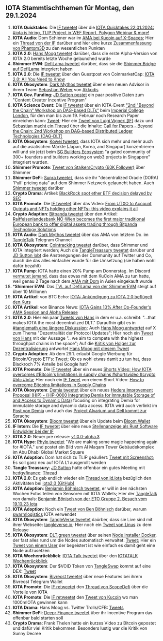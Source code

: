 ## IOTA Stammtischthemen für Montag, den 29.1.2024

1. **IOTA Quicktakes**: Die [IF tweetet]() über die [IOTA Quicktakes 22.01.2024: #iota is hiring, TLIP Project in WEF Report, Polygon Webinar & more!](https://www.youtube.com/watch?v=Av5BrpriiwI)
2. **IOTA Audio**: Dom Schiener war im [AMA bei Kucoin auf X-Spaces](https://x.com/iota/status/1749423543199113365?s=20); Hier ein [Thread von der IF](https://x.com/iota/status/1750232019458470016?s=20) darüber und hier eine kurze [Zusammenfassung von Phantom3D](https://x.com/unseriouscandle/status/1750126649213956505?s=20) zu den wesentlichen Punkten
3. **IOTA 2.0**: [Hans Moog tweetet](https://x.com/hus_qy/status/1749590515580813631?s=20) darüber, dass die erste Alpha-Version von IOTA 2.0 bereits letzte Woche gelaunched wurde
4. **Shimmer EVM**: [DefiLama tweetet](https://x.com/DefiLlama/status/1749496013683843450?s=20) darüber, dass sie die [Shimmer Bridge auf DefiLama](https://defillama.com/bridge/shimmer-bridge) integriert haben
5. **IOTA 2.0**: Die [IF tweetet](https://x.com/iota/status/1749703519270039811?s=20) über den Guestpost von CoinmarketCap: [IOTA 2.0: All You Need to Know](https://coinmarketcap.com/community/articles/657c1c5f0239a0746aa129c1/)
6. **IOTA Ökosystem**: [Dark Mythos tweetet](https://x.com/DarkMythosIOTA/status/1749716132364157410?s=20) über einen neuen Advisor in ihrem Team: [Sebastian Weber](https://twitter.com/Sebasti65365174) von [Akkodis](https://twitter.com/akkodis_global)
7. **IOTA Gov. Funding**: [JD Sutton postet](https://x.com/Deep_Sea_Iotan/status/1749553509635150104?s=20) ein paar positive Daten zum "Content Creator Incentive Program"
8. **IOTA Science Event**: Die [IF tweetet](https://x.com/iota/status/1750116501934227745?s=20) über ein IOTA-Event ["2nd "Beyond the Chain" Workshop on DAG-based DLTs"](https://icbc2024.ieee-icbc.org/workshop/dag-dlt) beim [Imperial College London](https://twitter.com/imperialcollege), für den man bis zum 19. Februar noch Research Paper einreichen kann: [Tweet](https://x.com/iota/status/1750116505885245652?s=20); Hier ein [Tweet von Luigi Vigneri [IF]](https://x.com/luigi_vigneri/status/1750103062251745468?s=20) dazu und [Sebastian macht ein Thread](https://x.com/NaitsabesMue/status/1750146760125620307?s=20) über die Inhalte: [Call for Papers - Beyond the Chain: 2nd Workshop on DAG-based Distributed Ledger Technologies (DAG-DLT)](https://icbc2024.ieee-icbc.org/workshop/dag-dlt)
9. **IOTA Ökosystem**: [Kowei tweetet](https://x.com/kowei1995/status/1750079925317767190?s=20), dass IOTA sich mehr und mehr auch auf die asiatischen Märkte (Japan, Korea, and Singapur) konzentrieren will und sie jetzt beim [SG Builders Ecosystem](https://www.sgbuidl.com/ecosystem) "a gated community of 300+ founders and builders working on web3 projects in Singapore" integriert wurden.
10. **Shimmer Promote**: [Tweet von StalkersCrypto (60K Follower)](https://x.com/StalkersCrypto/status/1749872657737371952?s=20) über Shimmer
11. **Shimmer DeFi**: [Supra tweetet](https://x.com/SupraOracles/status/1750191532408496308?s=20), dass sie ihr "decentralized Oracle (DORA) 'Pull' pricing data" auf dem Shimmer Netzwerk gelauncht haben. Auch [Shimmer tweetet](https://x.com/shimmernet/status/1750238267142746293?s=20) darüber
12. **Crypto Drama**: Artikel: [BlackRock spot ether ETF decision delayed by SEC](https://blockworks.co/news/blackrock-delay-ether-etf)
13. **IOTA Promote**: Die [IF tweetet](https://x.com/iota/status/1750428343269233026?s=20) über das Video: [From UTXO to Account Outputs and NFTs holding other NFTs- this video explains it all](https://twitter.com/i/status/1750428343269233026)
14. **Crypto Adaption**: [Bitpanda tweetet](https://x.com/Bitpanda_global/status/1750439452932206608?s=20) über den Artikel: [Raiffeisenlandesbank NÖ-Wien becomes the first major traditional European bank to offer digital assets trading through Bitpanda Technology Solutions](https://www.linkedin.com/pulse/raiffeisenlandesbank-nieder%25C3%25B6sterreich-wien-becomes-3mubf/)
15. **IOTA Audio**: [Dark Mythos tweetet](https://x.com/DarkMythosIOTA/status/1750402262944391346?s=20) über das AMA von letztem Do. im [TangleTalk](https://twitter.com/tangle_talk) Telegram Channel
16. **IOTA Ökosystem**: [Cointracking tweetet](https://twitter.com/Coin_Tracking/status/1750489818822320172) darüber, dass Shimmer und IOTA integriert werden; Auch die [TangleTreassury tweetet](https://x.com/TangleTreasury/status/1751290270920896768?s=20) darüber und [JD Sutton lobt](https://x.com/Deep_Sea_Iotan/status/1751291101682499943?s=20) die Anstrengungen der Community auf Twitter und Co, durch die das alles einfacher wurde für die Umsetzung (sie haben wohl dafür bezahlt)
17. **IOTA Pump**: IOTA hatte einen 20% Pump am Donnerstag. Im Discord [vermutet jemand](https://discord.com/channels/397872799483428865/397872799483428867/1200204095710048297), dass das etwas mit dem KuCoin AMA zu tun hatte, weil genau 2 Tage nach dem [AMA mit Dom](https://x.com/iota/status/1749423543199113365?s=20) in Asien eingekauft wurde
18. ***Shimmer EVM**: Das [TVL auf DefiLama von der ShimmerEVM](https://defillama.com/chain/ShimmerEVM?) steigt auf über 10 Millionen
19. **IOTA Artikel**: von BTC Echo: [IOTA: Ankündigung zu IOTA 2.0 beflügelt den Kurs](https://www.btc-echo.de/schlagzeilen/iota-ankuendigung-zu-iota-2-0-befluegelt-den-kurs-177870/)
20. **IOTA Artikel**: von Binance News: [IOTA Gains 10% After Co-Founder's AMA Session and Alpha Release](https://www.binance.com/en/feed/post/2024-01-26-iota-gains-10-after-co-founder-s-ama-session-and-alpha-release-3244427667465)
21. **IOTA 2.0**: Hier ein paar [Tweets von Hans](https://x.com/hus_qy/status/1750517132800962653?s=20) in dem er u.a. schreibt: "...that makes IOTA the most decentralized DLT." Daraufhin gibt es in [#tanglemath eine längere Diskussion](https://discord.com/channels/397872799483428865/399035929106579466/1200325144464343071); Auch [Hans Moog antwortet](https://x.com/hus_qy/status/1750887336903110931?s=20) auf X zum Thema "Dezentralität der Protocol Updates"; Hier noch ein [Tweet von Hans](https://x.com/hus_qy/status/1750897736965136640?s=20) mit der Aussage ".. we aim to compete with the highest throughput chains in the space"; Auf die [Kritik von Holger zur Dezentralisierung](https://x.com/rohmeo_de/status/1750902395662446738?s=20) antwortet [Hans Moog mit diesem Tweet](https://x.com/hus_qy/status/1751040020457066640?s=20)
22. **Crypto Adoption**: Ab dem 29.1. erlaubt Google Werbung für Bitcoin/Crypto ETFs: [Tweet](https://x.com/bitcoinlfgo/status/1750512182188810457?s=20); Ob es wohl etwas damit zu tun hat, dass Blackroch 7% Anteile bei Google hat?
23. **IOTA Promote**: Die [IF tweetet](https://x.com/iota/status/1750564390682693658?s=20) über ein neues [Shorts Video: How IOTA overcomes #Bitcoin's limitations in supply chains #shortsvideo #crypto #btc #iota](https://www.youtube.com/shorts/h9Zepg-vDbA); Hier noch ein [IF Tweet](https://x.com/iota/status/1750926686210683241?s=20) von einem Short Video: [How to overcome Bitcoins limitations in Supply Chains](https://www.youtube.com/shorts/h9Zepg-vDbA)
24. **IOTA Ökosystem**: [Demia tweetet](https://x.com/_Demia/status/1750581117827063940?s=20) über ein neues [Hedera Improvement Proposal (HIP) - (HIP-0000 Integrating Demia for Immutable Storage of and Access to Dynamic Data)](https://github.com/hashgraph/hedera-improvement-proposal/discussions/870) focusing on integrating Demia for immutable storage and dynamic data access. IOTA wird auch verlinkt im [Post von Demia](https://x.com/_Demia/status/1750581120708517893?s=20) und auch das [Project Alvarium und Dell kommt zur Sprache](https://x.com/_Demia/status/1750581124152127748?s=20)
25. **IOTA Ökosystem**: [Bloom tweetet](https://x.com/bloomwalletio/status/1750591343099867524?s=20) über ein Update beim [Bloom Wallet](https://bloomwallet.io/)
26. **IF Intern**: Die [IF tweetet](https://x.com/iota/status/1750851084677972014?s=20) über eine neue [Stellenanzeige als Rust Software Entwickler bei der IF](https://iota-foundation.jobs.personio.com/job/1221580?language=en&display=en)
27. **IOTA 2.0**: Neuer pre release: [v1.0.0-alpha.3](https://github.com/iotaledger/iota-core/releases)
28. **IOTA Hype**: [Phylo tweetet](https://x.com/PhyloIota/status/1750948585770766491?s=20) "We are making some magic happening again for #IOTA." und postet ein Bild vom Al Maqam Tower Gebäudekomplex im Abu Dhabi Global Market Square
29. **IOTA Adoption**: Dom hat sich zu TLIP geäußert: [Tweet mit Screenshot](https://x.com/MoonacoPodcast/status/1751650337499337059?s=20); Es soll ganz neu auf IOTA L1 ausgerollt werden
30. **Tangle Treassury**: [JD Sutton](https://twitter.com/Deep_Sea_Iotan) hatte offenbar ein gutes Meeting mit [hedgyfinance](https://twitter.com/hedgeyfinance): [Thread](https://x.com/Deep_Sea_Iotan/status/1750985324539359366?s=20)
31. **IOTA 2.0**: Es gab endlich wieder ein [Thread von id.iota](https://x.com/id_iota/status/1751202020042899602?s=20) bezüglich den Aktivitäten bei [iota2.0 (GitHub)](https://github.com/orgs/iotaledger/projects/39/views/8?sliceBy%5Bvalue%5D=v1.0.0-beta)
32. **IOTA Adoption**: [Benjamin Böhnisch tweetet](https://x.com/BenBoenisch/status/1751226308757979478?s=20), er will in den nächsten Wochen Fotos teilen von Sensoren mit IOTA Wallets; Hier der [TangleTalk](https://twitter.com/tangle_talk) von damals: [Benjamin Bönisch von der ETO Gruppe 2. Besuch vom 19.10.23 Iota](https://www.youtube.com/watch?v=waY7UkT2Q7c)
33. **IOTA Adoption**: Noch ein [Tweet von Ben Böhnisch](https://x.com/BenBoenisch/status/1751216870236029108?s=20) darüber, warum [swarmlogistics](https://twitter.com/SwarmLogistics) IOTA verwendet
34. **IOTA Ökosystem**: [TangleVerse tweetet](https://x.com/TangleverseWeb/status/1751331059252297796?s=20) daürber, dass sie Live sind mit ihrer Webseite: [tangleverse.io](https://www.tangleverse.io/); Hier noch ein [Tweet von Linus](https://x.com/LinusNaumann/status/1751331475037818989?s=20) zu dem Release
35. **IOTA Ökosystem**: [DLT.green tweetet](https://x.com/dlt_green/status/1751333715941237046?s=20) über seinen [Node Installer Docker](https://github.com/dlt-green/node-installer-docker), der fast alles rund um die Nodes automatisch verwaltet: [Tweet](https://x.com/dlt_green/status/1751334156859056320?s=20); Hier ein [Tweet von einem User](https://x.com/DrCBRies/status/1751667831270187169?s=20) der begeistert ist wie einfach es damit geht eine Node aufzusetzen
36. **IOTA Wochenrückblick**: [IOTA Talk tweetet](https://x.com/Iota_Talk_/status/1751523213144687045?s=20) über den [IOTATALK Wochenrückblick](https://www.iota-talk.com/index.php?article/362-wochenr%C3%BCckblick-vom-21-bis-27-januar-2024/)
37. **IOTA Ökosystem**: Der $VOID Token von [TangleSwap](https://twitter.com/TangleSwap) kommt auf eine DEX: [Tweet](https://x.com/TangleSwap/status/1751227819709829338?s=20)
38. **IOTA Ökosystem**: [Bivreost tweetet](https://x.com/bivreost/status/1751860018410897725?s=20) über neue Features bei ihrem Bivreost Telegram Wallet
39. **IOTA Promote**: Die [IF retweetet](https://x.com/iota/status/1751876468907372641?s=20) den [Thread von ScopeDefi](https://x.com/ScopeDefi/status/1751698128028283075?s=20) über die Vorteile von IOTA
40. **IOTA Promote**: Die [IF retweetet](https://x.com/iota/status/1751885074906112333?s=20) den [Tweet von Kucoin](https://x.com/KuCoin_FR/status/1751864220197494869?s=20) wo man 1000mIOTA gewinnen kann
41. **IOTA Drama**: Hans Moog vs. Twitter Trolls/CFB: [Tweets](https://x.com/hus_qy/status/1751658369515913486?s=20)
42. **Shimmer DeFi**: [Deepr Finance tweetet](https://x.com/DeeprFinance/status/1751951787861344404?s=20) über ihr Incentive Program das offenbar bald starten soll
43. **Crypto Drama**: Frank Thelen hatte ein kurzes Video zu Bitcoin gepostet und dafür viel Kritik bekommen. Besonders lustig war die Kritik von Sunny Decree
